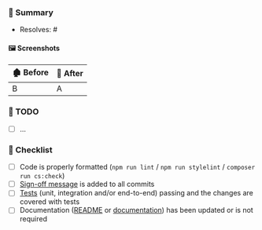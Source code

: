 ### 📝 Summary

* Resolves: # <!-- related github issue -->

<!-- Write a summary of your change and some reasoning if needed -->

#### 🖼️ Screenshots

🏚️ Before | 🏡 After
---|---
B | A


### 🚧 TODO

- [ ] ...

### 🏁 Checklist

- [ ] Code is properly formatted (`npm run lint` / `npm run stylelint` / `composer run cs:check`)
- [ ] [Sign-off message](https://probot.github.io/apps/dco/) is added to all commits
- [ ] [Tests](https://github.com/nextcloud/text#-testing-the-app) (unit, integration and/or end-to-end) passing and the changes are covered with tests
- [ ] Documentation ([README](https://github.com/nextcloud/text/blob/main/README.md) or [documentation](https://github.com/nextcloud/documentation/blob/master/admin_manual/configuration_server/text_configuration.rst#L2)) has been updated or is not required
